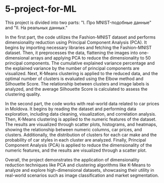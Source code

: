 # 5-project-for-ML


This project is divided into two parts: "I. Про MNIST-подобные данные" and "II. На реальных данных."

In the first part, the code utilizes the Fashion-MNIST dataset and performs dimensionality reduction using Principal Component Analysis (PCA). It begins by importing necessary libraries and fetching the Fashion-MNIST dataset. Then, it preprocesses the data, flattening the images into one-dimensional arrays and applying PCA to reduce the dimensionality to 50 principal components. The cumulative explained variance percentage and the explained variance by the number of principal components are visualized. Next, K-Means clustering is applied to the reduced data, and the optimal number of clusters is evaluated using the Elbow method and Silhouette Score. The relationship between clusters and image labels is analyzed, and the average Silhouette Score is calculated to assess the clustering quality.

In the second part, the code works with real-world data related to car prices in Moldova. It begins by reading the dataset and performing data exploration, including data cleaning, visualization, and correlation analysis. Then, K-Means clustering is applied to the numeric features of the dataset. The results are visualized through scatter plots, histograms, and heatmaps, showing the relationship between numeric columns, car prices, and clusters. Additionally, the distribution of clusters for each car make and the probability of car styles in each cluster are analyzed. Finally, Principal Component Analysis (PCA) is applied to reduce the dimensionality of the numeric features, and the results are visualized through a scatter plot.

Overall, the project demonstrates the application of dimensionality reduction techniques like PCA and clustering algorithms like K-Means to analyze and explore high-dimensional datasets, showcasing their utility in real-world scenarios such as image classification and market segmentation.
